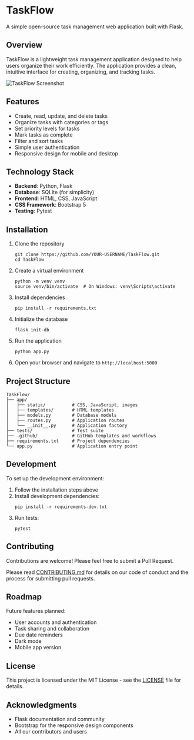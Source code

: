 # TaskFlow

A simple open-source task management web application built with Flask.

## Overview

TaskFlow is a lightweight task management application designed to help users organize their work efficiently. The application provides a clean, intuitive interface for creating, organizing, and tracking tasks.

![TaskFlow Screenshot](https://via.placeholder.com/800x450.png?text=TaskFlow+Screenshot)

## Features

- Create, read, update, and delete tasks
- Organize tasks with categories or tags
- Set priority levels for tasks
- Mark tasks as complete
- Filter and sort tasks
- Simple user authentication
- Responsive design for mobile and desktop

## Technology Stack

- **Backend**: Python, Flask
- **Database**: SQLite (for simplicity)
- **Frontend**: HTML, CSS, JavaScript
- **CSS Framework**: Bootstrap 5
- **Testing**: Pytest

## Installation

1. Clone the repository
   ```
   git clone https://github.com/YOUR-USERNAME/TaskFlow.git
   cd TaskFlow
   ```

2. Create a virtual environment
   ```
   python -m venv venv
   source venv/bin/activate  # On Windows: venv\Scripts\activate
   ```

3. Install dependencies
   ```
   pip install -r requirements.txt
   ```

4. Initialize the database
   ```
   flask init-db
   ```

5. Run the application
   ```
   python app.py
   ```

6. Open your browser and navigate to `http://localhost:5000`

## Project Structure

```
TaskFlow/
├── app/
│   ├── static/          # CSS, JavaScript, images
│   ├── templates/       # HTML templates
│   ├── models.py        # Database models
│   ├── routes.py        # Application routes
│   └── __init__.py      # Application factory
├── tests/               # Test suite
├── .github/             # GitHub templates and workflows
├── requirements.txt     # Project dependencies
└── app.py               # Application entry point
```

## Development

To set up the development environment:

1. Follow the installation steps above
2. Install development dependencies:
   ```
   pip install -r requirements-dev.txt
   ```
3. Run tests:
   ```
   pytest
   ```

## Contributing

Contributions are welcome! Please feel free to submit a Pull Request.

Please read [CONTRIBUTING.md](CONTRIBUTING.md) for details on our code of conduct and the process for submitting pull requests.

## Roadmap

Future features planned:
- User accounts and authentication
- Task sharing and collaboration
- Due date reminders
- Dark mode
- Mobile app version

## License

This project is licensed under the MIT License - see the [LICENSE](LICENSE) file for details.

## Acknowledgments

- Flask documentation and community
- Bootstrap for the responsive design components
- All our contributors and users